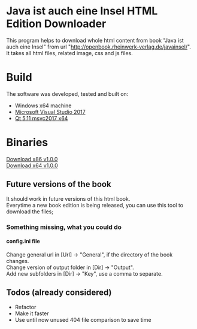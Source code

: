 # Java ist auch eine Insel HTML Edition Downloader
This program helps to download whole html content from book "Java ist auch eine Insel" from url "http://openbook.rheinwerk-verlag.de/javainsel/".  
It takes all html files, related image, css and js files.

# Build
The software was developed, tested and built on:
- Windows x64 machine
- [Microsoft Visual Studio 2017](https://visualstudio.microsoft.com)
- [Qt 5.11 msvc2017 x64](https://www.qt.io/download)

# Binaries
[Download x86 v1.0.0](https://1drv.ms/u/s!AujRv5FSASnagvQMwtwc5-azU5mOyw)  
[Download x64 v1.0.0](https://1drv.ms/u/s!AujRv5FSASnagvQLa0leAtm2Lbb-YA)

## Future versions of the book
It should work in future versions of this html book.  
Everytime a new book edition is being released, you can use this tool to download the files;

### Something missing, what you could do
#### config.ini file
Change general url in [Url] -> "General", if the directory of the book changes.  
Change version of output folder in [Dir] -> "Output".  
Add new subfolders in [Dir] -> "Key", use a comma to separate.

## Todos (already considered)
- Refactor
- Make it faster
- Use until now unused 404 file comparison to save time
